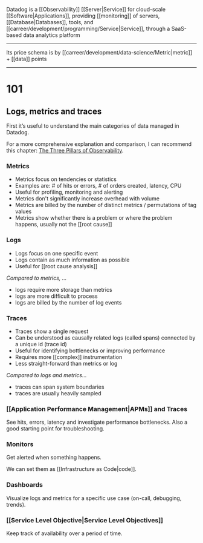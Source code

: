 Datadog is a [[Observability]] [[Server|Service]] for cloud-scale [[Software|Applications]], providing [[monitoring]] of servers, [[Database|Databases]], tools, and [[carreer/development/programming/Service|Service]], through a SaaS-based data analytics platform

---

Its price schema is by [[carreer/development/data-science/Metric|metric]] + [[data]] points

---

# 101

## Logs, metrics and traces

First it’s useful to understand the main categories of data managed in Datadog.

For a more comprehensive explanation and comparison, I can recommend this chapter: [The Three Pillars of Observability](https://learning.oreilly.com/library/view/distributed-systems-observability/9781492033431/ch04.html "https://learning.oreilly.com/library/view/distributed-systems-observability/9781492033431/ch04.html").

### Metrics

- Metrics focus on tendencies or statistics
- Examples are: # of hits or errors, # of orders created, latency, CPU
- Useful for profiling, monitoring and alerting
- Metrics don't significantly increase overhead with volume
- Metrics are billed by the number of distinct metrics / permutations of tag values
- Metrics show whether there is a problem or where the problem happens, usually not the [[root cause]]

### Logs

- Logs focus on one specific event
- Logs contain as much information as possible
- Useful for [[root cause analysis]]

_Compared to metrics, ..._

- logs require more storage than metrics
- logs are more difficult to process
- logs are billed by the number of log events

### Traces

- Traces show a single request
- Can be understood as causally related logs (called spans) connected by a unique id (trace id)
- Useful for identifying bottlenecks or improving performance
- Requires more [[complex]] instrumentation
- Less straight-forward than metrics or log

_Compared to logs and metrics..._

- traces can span system boundaries
- traces are usually heavily sampled

### [[Application Performance Management|APMs]] and Traces

See hits, errors, latency and investigate performance bottlenecks. Also a good starting point for troubleshooting.

### Monitors

Get alerted when something happens.

We can set them as [[Infrastructure as Code|code]].

### Dashboards

Visualize logs and metrics for a specific use case (on-call, debugging, trends).

### [[Service Level Objective|Service Level Objectives]]

Keep track of availability over a period of time.
